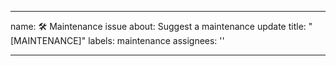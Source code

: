___
name: 🛠️ Maintenance issue
about: Suggest a maintenance update
title: "\[MAINTENANCE\]"
labels: maintenance
assignees: ''

___
